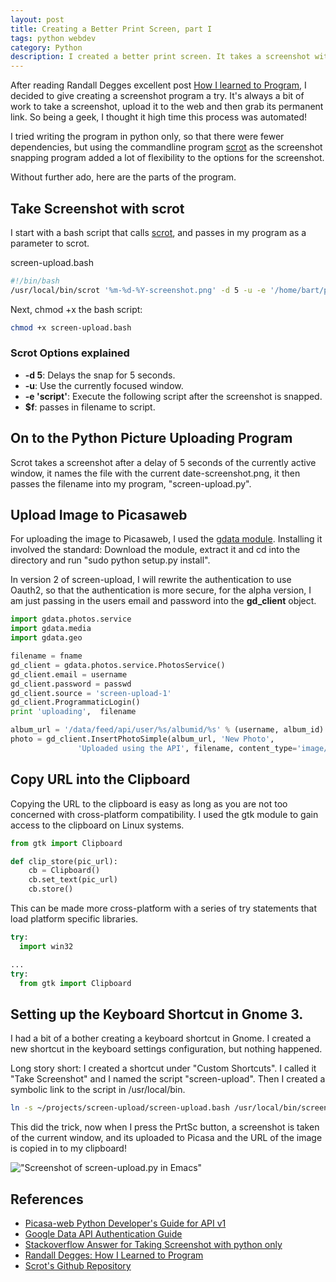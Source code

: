 ```yaml
---
layout: post
title: Creating a Better Print Screen, part I
tags: python webdev
category: Python
description: I created a better print screen. It takes a screenshot with scrot and then uploads the screenshot to my Picasaweb account.
---
```


After reading Randall Degges excellent post [How I learned to
Program](http://rdegges.com/how-i-learned-to-program), I decided to
give creating a screenshot program a try. It's always a bit of work to
take a screenshot, upload it to the web and then grab its permanent
link. So being a geek, I thought it high time this process was
automated!

 I tried writing the program in python only, so that there were fewer
dependencies, but using the commandline program
[scrot](https://en.wikipedia.org/wiki/Scrot) as the screenshot
snapping program added a lot of flexibility to the options for the
screenshot.

Without further ado, here are the parts of the program.
 
## Take Screenshot with scrot

I start with a bash script that calls [scrot](https://github.com/dreamer/scrot), and passes in my program
as a parameter to scrot.
 
screen-upload.bash

```bash
#!/bin/bash
/usr/local/bin/scrot '%m-%d-%Y-screenshot.png' -d 5 -u -e '/home/bart/projects/screen-upload/screen-upload.py $f' 
```

Next, chmod +x the bash script:

```bash
chmod +x screen-upload.bash
```


### Scrot Options explained

+ __-d 5__: Delays the snap for 5 seconds.
+ __-u__: Use the currently focused window.
+ __-e 'script'__: Execute the following script after the screenshot
  is snapped.
+ __$f__: passes in filename to script.



## On to the Python Picture Uploading Program

Scrot takes a screenshot after a delay of 5 seconds of the currently
active window, it names the file with the current
date-screenshot.png, it then passes the filename into my program,
"screen-upload.py".


## Upload Image to Picasaweb

For uploading the image to Picasaweb, I used the [gdata
module](https://code.google.com/p/gdata-python-client/downloads/list). Installing
it involved the standard: Download the module, extract it and cd into the
directory and  run "sudo python setup.py install". 

In version 2 of screen-upload, I will rewrite the authentication to use Oauth2, so that
the authentication is more secure, for the alpha version, I am just
passing in the users email and password into the __gd_client__ object.

```python
import gdata.photos.service
import gdata.media
import gdata.geo

filename = fname
gd_client = gdata.photos.service.PhotosService()
gd_client.email = username
gd_client.password = passwd
gd_client.source = 'screen-upload-1'
gd_client.ProgrammaticLogin()
print 'uploading',  filename

album_url = '/data/feed/api/user/%s/albumid/%s' % (username, album_id)
photo = gd_client.InsertPhotoSimple(album_url, 'New Photo', 
               'Uploaded using the API', filename, content_type='image/png')
```


## Copy URL into the Clipboard

Copying the URL to the clipboard is easy as long as you are not too
concerned with cross-platform compatibility. I used the gtk module to
gain access to the clipboard on Linux systems.

```python
from gtk import Clipboard

def clip_store(pic_url):
    cb = Clipboard()
    cb.set_text(pic_url)
    cb.store()
```

This can be made more cross-platform with a series of try statements
that load platform specific libraries. 

```python
try:
  import win32

...
try: 
  from gtk import Clipboard
```



## Setting up the Keyboard Shortcut in Gnome 3.

I had a bit of a bother creating a keyboard shortcut in Gnome.  I
created a new shortcut in the keyboard settings configuration, but
nothing happened.

Long story short: I created a shortcut under "Custom Shortcuts".  I
called it "Take Screenshot" and I named the script "screen-upload".
Then I created a symbolic link to the script in /usr/local/bin.

```bash
ln -s ~/projects/screen-upload/screen-upload.bash /usr/local/bin/screen-upload. 
```

This did the trick, now when I press the PrtSc button, a screenshot is
taken of the current window, and its uploaded to Picasa and the URL of
the image is copied in to my clipboard!

!["Screenshot of screen-upload.py in Emacs"](https://lh4.googleusercontent.com/-UNPsuNmMnTI/T7RlkQmmoyI/AAAAAAAACo8/O-vIjTeCtCE/s800/New%252520Photo.png)


## References

+ [Picasa-web Python Developer's Guide for API v1](https://developers.google.com/picasa-web/docs/1.0/developers_guide_python)
+ [Google Data API Authentication Guide](https://developers.google.com/gdata/docs/auth/overview)
+ [Stackoverflow Answer for Taking Screenshot with python only](http://stackoverflow.com/questions/69645/take-a-screenshot-via-a-python-script-linux)
+ [Randall Degges: How I Learned to Program](http://rdegges.com/how-i-learned-to-program)
+ [Scrot's Github Repository](https://github.com/dreamer/scrot)
